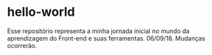 # hello-world
Esse repositório representa a minha jornada inicial no mundo da aprendizagem do Front-end e suas ferramentas. 06/09/18. Mudanças ocorrerão.
